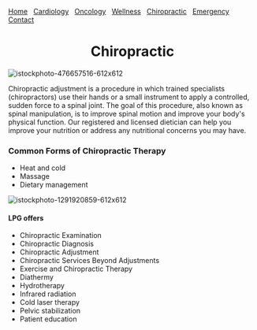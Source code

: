 [comment]: # (Undre Stoker, CSCI 497, 20 Feb 2022, LPG Website) 

[Home](https://undrestoker.github.io/LPG-Systems/) &nbsp;   [Cardiology](https://undrestoker.github.io/Cardiology/) &nbsp;   [Oncology](https://undrestoker.github.io/Oncology/) &nbsp;   [Wellness](https://undrestoker.github.io/Wellness/) &nbsp;   [Chiropractic](https://undrestoker.github.io/Chiropractic/) &nbsp;   [Emergency](https://undrestoker.github.io/Emergency/) &nbsp;  [Contact](https://undrestoker.github.io/Contact/)

<h1 align="center"> Chiropractic </h1>

![istockphoto-476657516-612x612](https://user-images.githubusercontent.com/91627769/154853720-53403c3a-b405-4f78-af5c-2173e3cdf595.jpeg)

Chiropractic adjustment is a procedure in which trained specialists (chiropractors) use their hands or a small instrument to apply a controlled, sudden force to a spinal joint. The goal of this procedure, also known as spinal manipulation, is to improve spinal motion and improve your body's physical function.
Our registered and licensed dietician can help you improve your nutrition or address any nutritional concerns you may have.


### Common Forms of Chiropractic Therapy

* Heat and cold
* Massage
* Dietary management

![istockphoto-1291920859-612x612](https://user-images.githubusercontent.com/91627769/154853727-6fd74c0e-14bf-4314-9f54-da2fce1712a2.jpeg)

#### LPG offers

- Chiropractic Examination
- Chiropractic Diagnosis
- Chiropractic Adjustment
- Chiropractic Services Beyond Adjustments
- Exercise and Chiropractic Therapy
- Diathermy
- Hydrotherapy
- Infrared radiation
- Cold laser therapy
- Pelvic stabilization
- Patient education
